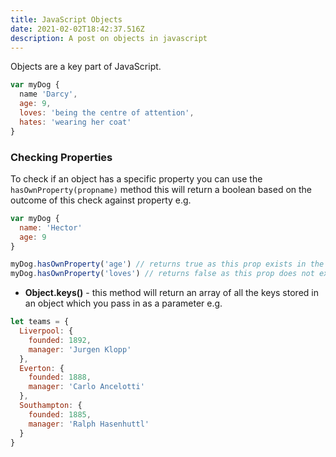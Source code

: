 ```yaml
---
title: JavaScript Objects
date: 2021-02-02T18:42:37.516Z
description: A post on objects in javascript
---
```

Objects are a key part of JavaScript. 


```javascript
var myDog {
  name 'Darcy',
  age: 9,
  loves: 'being the centre of attention',
  hates: 'wearing her coat'
}
```

### Checking Properties

To check if an object has a specific property you can use the `hasOwnProperty(propname)` method this will return a boolean based on the outcome of this check against property e.g.

```javascript
var myDog {
  name: 'Hector'
  age: 9
}

myDog.hasOwnProperty('age') // returns true as this prop exists in the object
myDog.hasOwnProperty('loves') // returns false as this prop does not exist in the object
```

- **Object.keys()** - this method will return an array of all the keys stored in an object which you pass in as a parameter e.g. 

```javascript
let teams = {
  Liverpool: {
    founded: 1892,
    manager: 'Jurgen Klopp'
  },
  Everton: {
    founded: 1888,
    manager: 'Carlo Ancelotti'
  },
  Southampton: {
    founded: 1885,
    manager: 'Ralph Hasenhuttl'
  }
}
```
